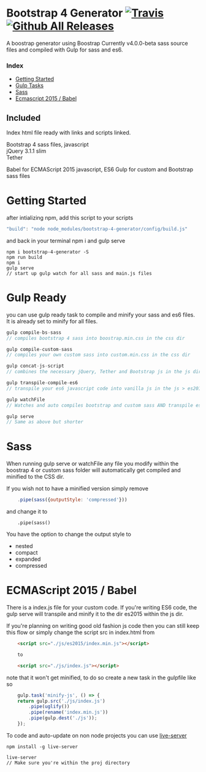 # Bootstrap 4 Generator [![Travis](https://img.shields.io/travis/rust-lang/rust.svg)](https://github.com/FernandoBoza/bootstrap-4-generator) [![Github All Releases](https://img.shields.io/github/downloads/atom/atom/total.svg)](https://github.com/FernandoBoza/bootstrap-4-generator)
A boostrap generator using Boostrap Currently v4.0.0-beta sass source files and compiled with Gulp for 
sass and es6.

### Index
* [Getting Started](#getting-started)
* [Gulp Tasks](#gulp-ready)
* [Sass](#sass)
* [Ecmascript 2015 / Babel](#ecmascript-2015--babel)

## Included 

Index html file ready with links and scripts linked.

Bootstrap 4 sass files, javascript<br>
jQuery 3.1.1 slim<br>
Tether

Babel for ECMAScript 2015 javascript, ES6
Gulp for custom and Bootstrap sass files

# Getting Started

after intializing npm, add this script to your scripts
```javascript
"build": "node node_modules/bootstrap-4-generator/config/build.js"
```

and back in your terminal npm i and gulp serve

```
npm i bootstrap-4-generator -S
npm run build
npm i
gulp serve
// start up gulp watch for all sass and main.js files
```

# Gulp Ready 
you can use gulp ready task to compile and minify your sass and es6 files. It is already set to minify for all files.

```javascript
gulp compile-bs-sass
// compiles bootstrap 4 sass into boostrap.min.css in the css dir

gulp compile-custom-sass
// compiles your own custom sass into custom.min.css in the css dir

gulp concat-js-script
// combines the necessary jQuery, Tether and Bootstrap js in the js dir

gulp transpile-compile-es6
// transpile your es6 javascript code into vanilla js in the js > es2015 dir

gulp watchFile
// Watches and auto compiles bootstrap and custom sass AND transpile es6 code

gulp serve
// Same as above but shorter
```

# Sass
When running gulp serve or watchFile any file you modify within the boostrap 4 or custom sass folder will automatically get compiled and minified to the CSS dir.

If you wish not to have a minified version simply remove
```javascript
    .pipe(sass({outputStyle: 'compressed'}))
```
and change it to 
```
    .pipe(sass()
```

You have the option to change the output style to 
* nested
* compact
* expanded
* compressed

# ECMAScript 2015 / Babel
There is a index.js file for your custom code. If you're writing ES6 code, the gulp serve will transpile and minify it to the dir es2015 within the js dir.

If you're planning on writing good old fashion js code then you can still keep this flow or simply change the script src in index.html from 

```html
    <script src="./js/es2015/index.min.js"></script>

    to

    <script src="./js/index.js"></script>
```

note that it won't get minified, to do so create a new task in the gulpfile like so
```javascript
    gulp.task('minify-js', () => {
    return gulp.src('./js/index.js')
        .pipe(uglify())
        .pipe(rename('index.min.js'))
        .pipe(gulp.dest('./js'));
    });
```

To code and auto-update on non node projects you can use [live-server](http://tapiov.net/live-server/)
```
npm install -g live-server

live-server
// Make sure you're within the proj directory
```